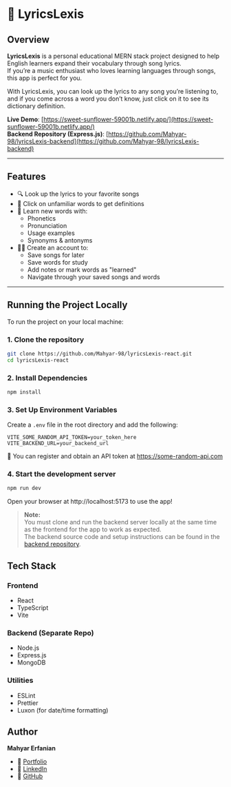 # 🎵 LyricsLexis

## Overview

**LyricsLexis** is a personal educational MERN stack project designed to help English learners expand their vocabulary through song lyrics.  
If you’re a music enthusiast who loves learning languages through songs, this app is perfect for you.

With LyricsLexis, you can look up the lyrics to any song you’re listening to, and if you come across a word you don’t know, just click on it to see its dictionary definition.

 **Live Demo**: [https://sweet-sunflower-59001b.netlify.app/](https://sweet-sunflower-59001b.netlify.app/)  
 **Backend Repository (Express.js)**: [https://github.com/Mahyar-98/lyricsLexis-backend](https://github.com/Mahyar-98/lyricsLexis-backend)

---

##  Features

- 🔍 Look up the lyrics to your favorite songs  
- 📖 Click on unfamiliar words to get definitions  
- 🧠 Learn new words with:
  - Phonetics
  - Pronunciation
  - Usage examples
  - Synonyms & antonyms
- 🧑‍💼 Create an account to:
  - Save songs for later
  - Save words for study
  - Add notes or mark words as "learned"
  - Navigate through your saved songs and words

---

## Running the Project Locally

To run the project on your local machine:

### 1. Clone the repository

```bash
git clone https://github.com/Mahyar-98/lyricsLexis-react.git
cd lyricsLexis-react
```

### 2. Install Dependencies

```bash
npm install
```

### 3. Set Up Environment Variables

Create a `.env` file in the root directory and add the following:

```env
VITE_SOME_RANDOM_API_TOKEN=your_token_here
VITE_BACKEND_URL=your_backend_url
```

🔐 You can register and obtain an API token at https://some-random-api.com

### 4. Start the development server

```bash
npm run dev
```

Open your browser at http://localhost:5173 to use the app!

> **Note:**  
> You must clone and run the backend server locally at the same time as the frontend for the app to work as expected.  
> The backend source code and setup instructions can be found in the [backend repository](https://github.com/Mahyar-98/lyricsLexis-backend).


## Tech Stack

### Frontend
- React  
- TypeScript  
- Vite

### Backend (Separate Repo)
- Node.js  
- Express.js  
- MongoDB  

### Utilities
- ESLint  
- Prettier  
- Luxon (for date/time formatting)

## Author

**Mahyar Erfanian**

- 🔗 [Portfolio](https://mahyarerfanian.com/)
- 🔗 [LinkedIn](https://www.linkedin.com/in/mahyar-erfanian-67968279/)
- 🔗 [GitHub](https://github.com/Mahyar-98)
